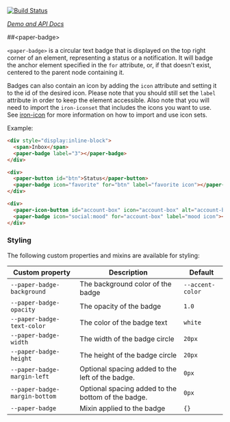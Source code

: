 
<!---

This README is automatically generated from the comments in these files:
paper-badge.html

Edit those files, and our readme bot will duplicate them over here!
Edit this file, and the bot will squash your changes :)

The bot does some handling of markdown. Please file a bug if it does the wrong
thing! https://github.com/PolymerLabs/tedium/issues

-->

[![Build Status](https://travis-ci.org/PolymerElements/paper-badge.svg?branch=master)](https://travis-ci.org/PolymerElements/paper-badge)

_[Demo and API Docs](https://elements.polymer-project.org/elements/paper-badge)_


##&lt;paper-badge&gt;

`<paper-badge>` is a circular text badge that is displayed on the top right
corner of an element, representing a status or a notification. It will badge
the anchor element specified in the `for` attribute, or, if that doesn't exist,
centered to the parent node containing it.

Badges can also contain an icon by adding the `icon` attribute and setting
it to the id of the desired icon. Please note that you should still set the
`label` attribute in order to keep the element accessible. Also note that you will need to import
the `iron-iconset` that includes the icons you want to use. See [iron-icon](../iron-icon)
for more information on how to import and use icon sets.

Example:

```html
<div style="display:inline-block">
  <span>Inbox</span>
  <paper-badge label="3"></paper-badge>
</div>

<div>
  <paper-button id="btn">Status</paper-button>
  <paper-badge icon="favorite" for="btn" label="favorite icon"></paper-badge>
</div>

<div>
  <paper-icon-button id="account-box" icon="account-box" alt="account-box"></paper-icon-button>
  <paper-badge icon="social:mood" for="account-box" label="mood icon"></paper-badge>
</div>
```

### Styling

The following custom properties and mixins are available for styling:

| Custom property | Description | Default |
| --- | --- | --- |
| `--paper-badge-background` | The background color of the badge | `--accent-color` |
| `--paper-badge-opacity` | The opacity of the badge | `1.0` |
| `--paper-badge-text-color` | The color of the badge text | `white` |
| `--paper-badge-width` | The width of the badge circle | `20px` |
| `--paper-badge-height` | The height of the badge circle | `20px` |
| `--paper-badge-margin-left` | Optional spacing added to the left of the badge. | `0px` |
| `--paper-badge-margin-bottom` | Optional spacing added to the bottom of the badge. | `0px` |
| `--paper-badge` | Mixin applied to the badge | `{}` |



